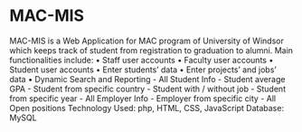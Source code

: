 # MAC-MIS
MAC-MIS is a Web Application for MAC program of University of Windsor which keeps track of student from registration to graduation to alumni. Main functionalities include:
	•	Staff user accounts
	•	Faculty user accounts
	•	Student user accounts
	•	Enter students’ data 
	•	Enter projects’ and jobs’ data
	•	Dynamic Search and Reporting
		-	All Student Info
		-	Student average GPA
		-	Student from specific country
		-	Student with / without job
		-	Student from specific year
		-	All Employer Info
		-	Employer from specific city
		-	All Open positions
Technology Used: php, HTML, CSS, JavaScript
Database: MySQL
